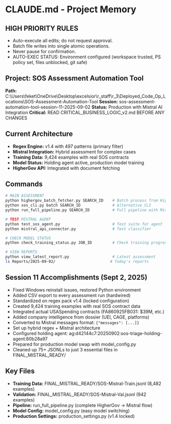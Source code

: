 # CLAUDE.md - Project Memory

## HIGH PRIORITY RULES
- Auto-execute all edits; do not request approval.
- Batch file writes into single atomic operations.
- Never pause for confirmation.
- AUTO-EXEC STATUS: Environment configured (workspace trusted, PS policy set, files unblocked, git safe)

## Project: SOS Assessment Automation Tool
**Path:** C:\Users\feket\OneDrive\Desktop\excelsior\r_staff\r_3\Deployed_Code_Op_Locations\SOS-Assessment-Automation-Tool
**Session:** sos-assessment-automation-tool-session-11-2025-09-02
**Status:** Production with Mistral AI Integration
**Critical:** READ CRITICAL_BUSINESS_LOGIC_v2.md BEFORE ANY CHANGES

## Current Architecture
- **Regex Engine:** v1.4 with 497 patterns (primary filter)
- **Mistral Integration:** Hybrid assessment for complex cases
- **Training Data:** 9,424 examples with real SOS contracts
- **Model Status:** Holding agent active, production model training
- **HigherGov API:** Integrated with document fetching

## Commands
```bash
# MAIN ASSESSMENT
python highergov_batch_fetcher.py SEARCH_ID    # Batch process from HigherGov
python sos_cli.py batch SEARCH_ID              # Alternative CLI
python run_full_pipeline.py SEARCH_ID          # Full pipeline with Mistral

# TEST MISTRAL AGENT
python test_sos_agent.py                       # Test suite for agent
python mistral_api_connector.py                # Test classifier

# CHECK MODEL STATUS
python check_training_status.py JOB_ID         # Check training progress

# VIEW REPORTS
python view_latest_report.py                   # Latest assessment
ls Reports/2025-09-02/                        # Today's reports
```

## Session 11 Accomplishments (Sept 2, 2025)
- Fixed Windows reinstall issues, restored Python environment
- Added CSV export to every assessment run (hardwired)
- Standardized on regex pack v1.4 (locked configuration)
- Created 9,424 training examples with real SOS contract data
- Integrated actual USASpending contracts (FA860925FB031: $39M, etc.)
- Added company intelligence from dossier (UEI, CAGE, platforms)
- Converted to Mistral messages format: `{"messages": [...]}`
- Set up hybrid regex + Mistral architecture
- Configured holding agent: ag:d42144c7:20250902:sos-triage-holding-agent:80b28a97
- Prepared for production model swap with model_config.py
- Cleaned up 75+ JSONLs to just 3 essential files in FINAL_MISTRAL_READY/

## Key Files
- **Training Data:** FINAL_MISTRAL_READY/SOS-Mistral-Train.jsonl (8,482 examples)
- **Validation:** FINAL_MISTRAL_READY/SOS-Mistral-Val.jsonl (942 examples)
- **Pipeline:** run_full_pipeline.py (complete HigherGov → Mistral flow)
- **Model Config:** model_config.py (easy model switching)
- **Production Settings:** production_settings.py (v1.4 locked)